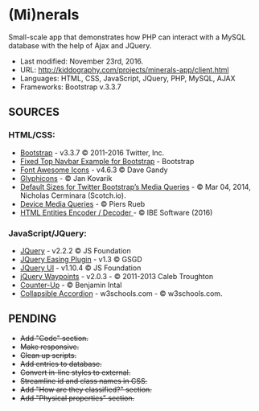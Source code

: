 # (Mi)nerals #

Small-scale app that demonstrates how PHP can interact with a MySQL database with the help of Ajax and JQuery.

* Last modified: November 23rd, 2016.
* URL: http://kiddography.com/projects/minerals-app/client.html
* Languages: HTML, CSS, JavaScript, JQuery, PHP, MySQL, AJAX
* Frameworks: Bootstrap v.3.3.7

## **SOURCES** ##

### HTML/CSS: ###
* [Bootstrap](http://getbootstrap.com/) - v3.3.7 © 2011-2016 Twitter, Inc.
* [Fixed Top Navbar Example for Bootstrap](https://getbootstrap.com/examples/navbar-fixed-top/) - Bootstrap
* [Font Awesome Icons](http://fontawesome.io/icons/) - v4.6.3 © Dave Gandy
* [Glyphicons](http://glyphicons.com/) - © Jan Kovarik
* [Default Sizes for Twitter Bootstrap’s Media Queries](https://scotch.io/tutorials/default-sizes-for-twitter-bootstraps-media-queries) - © Mar 04, 2014, Nicholas Cerminara (Scotch.io).
* [Device Media Queries](http://resizr.co/) - © Piers Rueb
* [HTML Entities Encoder / Decoder ](http://www.web2generators.com/html-based-tools/online-html-entities-encoder-and-decoder) - © IBE Software (2016)


### JavaScript/JQuery: ###
* [JQuery](https://jquery.com/) - v2.2.2 © JS Foundation
* [JQuery Easing Plugin](http://gsgd.co.uk/sandbox/jquery/easing/) - v1.3 © GSGD
* [JQuery UI](https://jqueryui.com/) - v1.10.4 © JS Foundation
* [jQuery Waypoints](https://jqueryui.com/) - v2.0.3 - © 2011-2013 Caleb Troughton
* [Counter-Up](https://github.com/bfintal/Counter-Up) - © Benjamin Intal
* [Collapsible Accordion](http://www.w3schools.com/howto/howto_js_accordion.asp) - w3schools.com - © w3schools.com.



## **PENDING** ##
* ~~Add "Code" section.~~
* ~~Make responsive.~~
* ~~Clean up scripts.~~
* ~~Add entries to database.~~
* ~~Convert in-line styles to external.~~
* ~~Streamline id and class names in CSS.~~
* ~~Add "How are they classified?" section.~~
* ~~Add "Physical properties" section.~~

